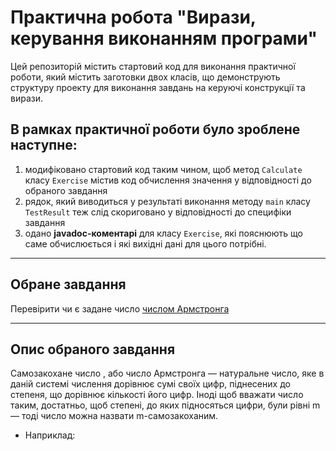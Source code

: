 # Практична робота "Вирази, керування виконанням програми"

Цей репозиторій містить стартовий код для виконання практичної роботи, який містить заготовки двох класів, що демонструють структуру проекту для виконання завдань на керуючі конструкції та вирази.

## В рамках практичної роботи було зроблене наступне:
1. модифіковано стартовий код таким чином, щоб метод ```Calculate``` класу ```Exercise``` містив код обчислення значення у відповідності до обраного  завдання 
2. рядок, який виводиться у результаті виконання методу ```main``` класу ```TestResult``` теж слід скориговано  у відповідності до специфіки завдання
3. одано **javadoc-коментарі** для класу ```Exercise```, які пояснюють що саме обчислюється і які вихідні дані для цього потрібні.

----

## Обране завдання
 Перевірити чи є задане число [числом Армстронга](https://uk.wikipedia.org/wiki/%D0%A7%D0%B8%D1%81%D0%BB%D0%B0_%D0%90%D1%80%D0%BC%D1%81%D1%82%D1%80%D0%BE%D0%BD%D0%B3%D0%B0)
 
 ----
 ## Опис обраного завдання 
 Самозакохане число , або число Армстронга — натуральне число, яке в даній системі числення дорівнює сумі своїх цифр, піднесених до степеня, що дорівнює кількості його цифр. Іноді щоб вважати число таким, достатньо, щоб степені, до яких підносяться цифри, були рівні m — тоді число можна назвати m-самозакоханим. 
 - Наприклад:


